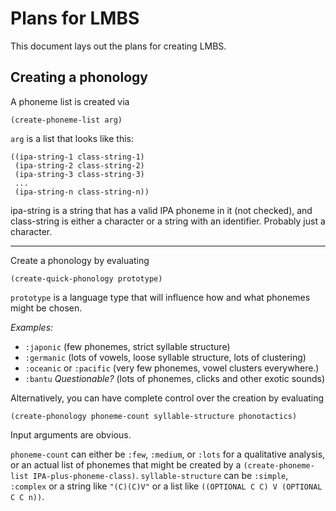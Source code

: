 Plans for LMBS
==============

This document lays out the plans for creating LMBS.

Creating a phonology
--------------------

A phoneme list is created via

    (create-phoneme-list arg)

`arg` is a list that looks like this:

    ((ipa-string-1 class-string-1)
     (ipa-string-2 class-string-2)
     (ipa-string-3 class-string-3)
     ...
     (ipa-string-n class-string-n))

ipa-string is a string that has a valid IPA phoneme in it (not checked),
and class-string is either a character or a string with an identifier.
Probably just a character.

--------------------

Create a phonology by evaluating

    (create-quick-phonology prototype)

`prototype` is a language type that will influence how and what
phonemes might be chosen.

*Examples:*

* `:japonic`
  (few phonemes, strict syllable structure)
* `:germanic`
  (lots of vowels, loose syllable structure, lots of clustering)
* `:oceanic` or `:pacific`
  (very few phonemes, vowel clusters everywhere.)
* `:bantu` *Questionable?*
  (lots of phonemes, clicks and other exotic sounds)

Alternatively, you can have complete control over the creation by evaluating

    (create-phonology phoneme-count syllable-structure phonotactics)

Input arguments are obvious.

`phoneme-count` can either be `:few`, `:medium`, or `:lots`
for a qualitative analysis,
or an actual list of phonemes
that might be created by a `(create-phoneme-list IPA-plus-phoneme-class)`.
`syllable-structure` can be `:simple`, `:complex`
or a string like `"(C)(C)V"` or a list like `((OPTIONAL C C) V (OPTIONAL C C n))`.
